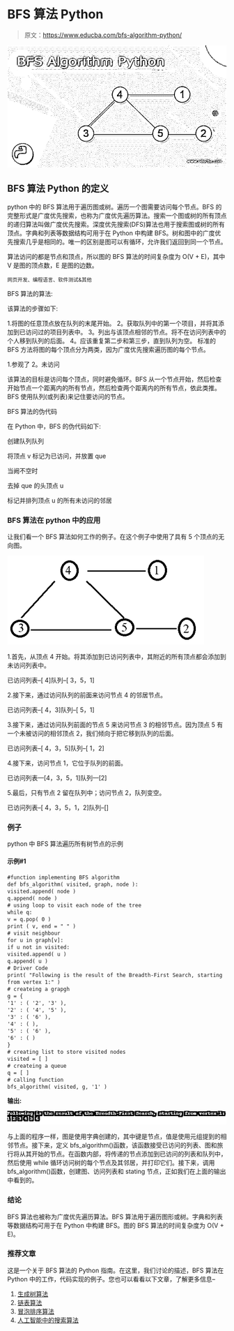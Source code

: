 # BFS 算法 Python

> 原文：<https://www.educba.com/bfs-algorithm-python/>

![BFS Algorithm Python](img/24d68a4c154bab71d71013c8a480bbfb.png)



## BFS 算法 Python 的定义

python 中的 BFS 算法用于遍历图或树。遍历一个图需要访问每个节点。BFS 的完整形式是广度优先搜索，也称为广度优先遍历算法。搜索一个图或树的所有顶点的递归算法叫做广度优先搜索。深度优先搜索(DFS)算法也用于搜索图或树的所有顶点。字典和列表等数据结构可用于在 Python 中构建 BFS。树和图中的广度优先搜索几乎是相同的。唯一的区别是图可以有循环，允许我们返回到同一个节点。

算法访问的都是节点和顶点，所以图的 BFS 算法的时间复杂度为 O(V + E)，其中 V 是图的顶点数，E 是图的边数。

<small>网页开发、编程语言、软件测试&其他</small>

BFS 算法的算法:

该算法的步骤如下:

1.将图的任意顶点放在队列的末尾开始。
2。获取队列中的第一个项目，并将其添加到已访问过的项目列表中。
3。列出与该顶点相邻的节点。将不在访问列表中的个人移到队列的后面。
4。应该重复第二步和第三步，直到队列为空。
标准的 BFS 方法将图的每个顶点分为两类，因为广度优先搜索遍历图的每个节点。

1.参观了
2。未访问

该算法的目标是访问每个顶点，同时避免循环。BFS 从一个节点开始，然后检查开始节点一个距离内的所有节点，然后检查两个距离内的所有节点，依此类推。BFS 使用队列(或列表)来记住要访问的节点。

BFS 算法的伪代码

在 Python 中，BFS 的伪代码如下:

创建队列队列

将顶点 v 标记为已访问，并放置 que

当阙不空时

去掉 que 的头顶点 u

标记并排列顶点 u 的所有未访问的邻居

### BFS 算法在 python 中的应用

让我们看一个 BFS 算法如何工作的例子。在这个例子中使用了具有 5 个顶点的无向图。

![BFS Algorithm](img/708266f02e6b3d029f78393ea7a21a9c.png)



1.首先，从顶点 4 开始。将其添加到已访问列表中，其附近的所有顶点都会添加到未访问列表中。

已访问列表–[ 4]队列–[ 3，5，1]

2.接下来，通过访问队列的前面来访问节点 4 的邻居节点。

已访问列表–[ 4，3]队列–[ 5，1]

3.接下来，通过访问队列前面的节点 5 来访问节点 3 的相邻节点。因为顶点 5 有一个未被访问的相邻顶点 2，我们倾向于把它移到队列的后面。

已访问列表–[ 4，3，5]队列–[ 1，2]

4.接下来，访问节点 1，它位于队列的前面。

已访问列表—[4，3，5，1]队列—[2]

5.最后，只有节点 2 留在队列中；访问节点 2，队列变空。

已访问列表–[ 4，3，5，1，2]队列–[]

### 例子

python 中 BFS 算法遍历所有树节点的示例

#### 示例#1

```
#function implementing BFS algorithm
def bfs_algorithm( visited, graph, node ):
visited.append( node )
q.append( node )
# using loop to visit each node of the tree
while q:
v = q.pop( 0 )
print ( v, end = " " )
# visit neighbour
for u in graph[v]:
if u not in visited:
visited.append( u )
q.append( u )
# Driver Code
print( "Following is the result of the Breadth-First Search, starting from vertex 1:" )
# createing a grapgh
g = {
'1' : ( '2', '3' ),
'2' : ( '4', '5' ),
'3' : ( '6' ),
'4' : ( ),
'5' : ( '6' ),
'6' : ( )
}
# creating list to store visited nodes
visited = [ ]
# createing a queue
q = [ ]
# calling function
bfs_algorithm( visited, g, '1' )
```

**输出:**

![BFS Algorithm 1](img/0834a446d0da26b4949b2bda70d67c25.png)



与上面的程序一样，图是使用字典创建的，其中键是节点，值是使用元组提到的相邻节点。接下来，定义 bfs_algorithm()函数，该函数接受已访问的列表、图和旅行将从其开始的节点。在函数内部，将传递的节点添加到已访问的列表和队列中，然后使用 while 循环访问树的每个节点及其邻居，并打印它们。接下来，调用 bfs_algorithm()函数，创建图、访问列表和 stating 节点，正如我们在上面的输出中看到的。

### 结论

BFS 算法也被称为广度优先遍历算法。BFS 算法用于遍历图形或树。字典和列表等数据结构可用于在 Python 中构建 BFS。图的 BFS 算法的时间复杂度为 O(V + E)。

### 推荐文章

这是一个关于 BFS 算法的 Python 指南。在这里，我们讨论的描述，BFS 算法在 Python 中的工作，代码实现的例子。您也可以看看以下文章，了解更多信息–

1.  [生成树算法](https://www.educba.com/spanning-tree-algorithm/)
2.  [链表算法](https://www.educba.com/linked-list-algorithm/)
3.  [冒泡排序算法](https://www.educba.com/bubble-sort-algorithm/)
4.  [人工智能中的搜索算法](https://www.educba.com/search-algorithms-in-ai/)





